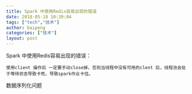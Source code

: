 ```yaml
---
title: Spark 中使用Redis容易出现的错误
date: 2018-05-18 10:39:04
tags: ["tech","技术"]
author: baipeng
categories: ["技术"]
layout: post
---
```


Spark 中使用Redis容易出现的错误：

	使用client 操作后 一定要手动close掉，否则当线程中没有可用的clent 后，线程池会处于等待状态导致卡死，导致spark作业卡住。

数据序列化问题